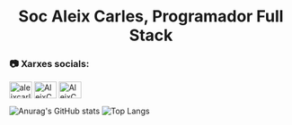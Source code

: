 <h1 align="center">Soc Aleix Carles, Programador Full Stack </h1>
<h3 align="left">📷 Xarxes socials:</h3>
<p align="left">
<a href="https://www.instagram.com/aleixcarless/" target="blank"><img align="center" src="https://raw.githubusercontent.com/rahuldkjain/github-profile-readme-generator/master/src/images/icons/Social/instagram.svg" alt="aleixcarless" height="30" width="40" /></a>
<a href="https://m.facebook.com/people/Aleix-Carles-Santus/100010551490715/" target="blank"><img align="center" src="https://github.com/rahuldkjain/github-profile-readme-generator/blob/master/src/images/icons/Social/facebook.svg" alt="AleixCarles" height="30" width="40" /></a>
<a href="https://twitter.com/Aleix_Carles_?t=LqOuCPajQ6KAyeYsyUNI6w&s=09" target="blank"><img align="center" src="https://github.com/rahuldkjain/github-profile-readme-generator/blob/master/src/images/icons/Social/twitter.svg" alt="AleixCarles" height="30" width="40" /></a>
</p>

![Anurag's GitHub stats](https://github-readme-stats.vercel.app/api?username=AleixCarles&show_icons=true&theme=transparent)
![Top Langs](https://github-readme-stats.vercel.app/api/top-langs/?username=AleixCarles&theme=transparent&layout=compact)

